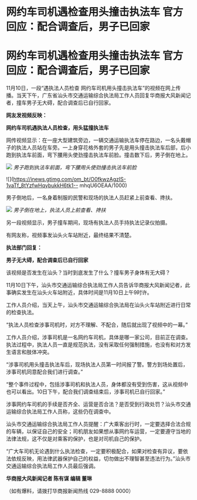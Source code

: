 # 网约车司机遇检查用头撞击执法车 官方回应：配合调查后，男子已回家

# 网约车司机遇检查用头撞击执法车 官方回应：配合调查后，男子已回家

11月10日，一段“遇执法人员检查
网约车司机用头撞击执法车”的视频在网上传播。当天下午，广东省汕头市交通运输综合执法局工作人员回复华商报大风新闻记者，撞车男子无大碍，配合调查后已自行回家。

**网友发视频反映：**

**网约车司机遇执法人员检查，用头猛撞执法车**

网传视频显示：在一座大型建筑旁边，一辆交通运输执法车停在路边，一名头戴帽子的执法人员站在车旁。一上身穿花格外套的男子先是用头撞击执法车后部，后小跑到执法车前面，弯下腰用头使劲撞击执法车前脸。撞击数下后，男子倒在地上。

![](https://inews.gtimg.com/om_bt/OBadjNehtiaWFnNCFQpVu8Ee5apMa94GQagF50m9d3fbIAA/1000)
_男子跑到执法车前面，弯下腰用头使劲撞击执法车前脸_

![](https://inews.gtimg.com/om_bt/O0fkwzAgzIS-1vaTf_8tYzfwHqybukkH6tk1--
mhqU6OEAA/1000)

男子倒地后，一名身着制服的民警和现场的执法人员赶紧上前查看、搀扶。

![](https://inews.gtimg.com/om_bt/OE2t7AErXkJ8xps8N_8fYH9uuRpIQX25bh1hYidNjJacwAA/1000)
_男子倒在地上，执法人员上前查看、搀扶_

另一段视频显示，男子撞车期间，现场有执法人员手持执法记录仪拍摄。

有网友称，视频事发汕头火车站附近，最终结果不清楚。

**执法部门回复：**

**男子无大碍，配合调查后已自行回家**

该视频是否发生在汕头？当时到底发生了什么？撞车男子身体有无大碍？

11月10日下午，汕头市交通运输综合执法局工作人员告诉华商报大风新闻记者，此事确实发生在汕头火车站附近，具体时间是11月10日上午9时许。

工作人员介绍，当天上午，汕头市交通运输综合执法局在汕头火车站附近进行日常的检查执法。

“执法人员检查涉事司机时，对方不理解、不配合，随后就出现了视频中的一幕。”

工作人员介绍，涉事司机是一名网约车司机，具体是哪一家公司，目前正在调查。执法过程中，执法人员一直是规范执法，没有采取任何强制措施，也没有和对方发生语言和肢体冲突。

“涉事司机用头撞击执法车后，现场执法人员第一时间报了警。警方到场处置后，涉事司机同意配合我们进行调查。”

“整个事件过程中，包括涉事司机和执法人员，身体都没有受到伤害，这从视频中也可以看出。10日下午，配合我们调查结束后，涉事司机已自行回家。”

涉事网约车司机的手续是否齐全、运营是否合法？是否受到行政处罚？汕头市交通运输综合执法局工作人员称，这些仍在调查中。

汕头市交通运输综合执法局工作人员提醒：广大乘客出行时，一定要选择合法合规的车辆，以保证自己的安全；司机朋友如果想从事网约车运营，一定要遵守当地的法律法规，这不仅是对乘客的保护，也是对司机自己的保护。

“广大车司机无论遇到什么执法检查，一定要积极配合，如果对检查有异议，要依法依规反映，用法律武器保护自己的权益，切勿做出不理智甚至违法行为。”汕头市交通运输综合执法局工作人员最后强调。

**华商报大风新闻记者 陈有谋 编辑 董琳**

（如有爆料，请拨打华商报新闻热线 029-8888 0000）

